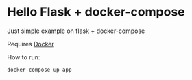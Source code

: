 # Hello Flask + docker-compose

Just simple example on flask + docker-compose

Requires [Docker](https://docs.docker.com/install/)

How to run:
```
docker-compose up app
```
